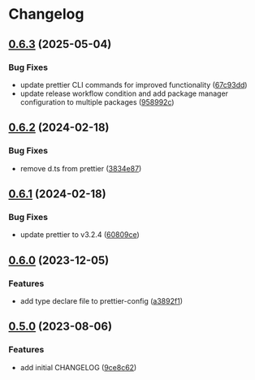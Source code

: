 # Changelog

## [0.6.3](https://github.com/nozomiishii/configs/compare/@nozomiishii/prettier-config-v0.6.2...@nozomiishii/prettier-config-v0.6.3) (2025-05-04)


### Bug Fixes

* update prettier CLI commands for improved functionality ([67c93dd](https://github.com/nozomiishii/configs/commit/67c93dd2d734fe703abb774ebabd15e38e21dd95))
* update release workflow condition and add package manager configuration to multiple packages ([958992c](https://github.com/nozomiishii/configs/commit/958992ccd8bdaf906a50bb769ec45459fab81210))

## [0.6.2](https://github.com/nozomiishii/configs/compare/@nozomiishii/prettier-config-v0.6.1...@nozomiishii/prettier-config-v0.6.2) (2024-02-18)

### Bug Fixes

- remove d.ts from prettier ([3834e87](https://github.com/nozomiishii/configs/commit/3834e87284bcd1962c93f202f6280dad9cf12cad))

## [0.6.1](https://github.com/nozomiishii/configs/compare/@nozomiishii/prettier-config-v0.6.0...@nozomiishii/prettier-config-v0.6.1) (2024-02-18)

### Bug Fixes

- update prettier to v3.2.4 ([60809ce](https://github.com/nozomiishii/configs/commit/60809ce6684cb834633017eb27a95c010c8ca2f1))

## [0.6.0](https://github.com/nozomiishii/configs/compare/@nozomiishii/prettier-config-v0.5.0...@nozomiishii/prettier-config-v0.6.0) (2023-12-05)

### Features

- add type declare file to prettier-config ([a3892f1](https://github.com/nozomiishii/configs/commit/a3892f13a71179c41adb05494645f1e0e9178faf))

## [0.5.0](https://github.com/nozomiishii/configs/compare/@nozomiishii/prettier-config-v0.4.0...@nozomiishii/prettier-config-v0.5.0) (2023-08-06)

### Features

- add initial CHANGELOG ([9ce8c62](https://github.com/nozomiishii/configs/commit/9ce8c62626daccb52d6855312820188fbb069a18))
